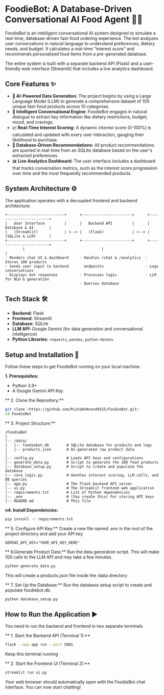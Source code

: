 # FoodieBot: A Database-Driven Conversational AI Food Agent 🍔🤖

FoodieBot is an intelligent conversational AI system designed to simulate a real-time, database-driven fast-food ordering experience. The bot analyzes user conversations in natural language to understand preferences, dietary needs, and budget. It calculates a real-time "interest score" and recommends personalized food items from a pre-generated database.

The entire system is built with a separate backend API (Flask) and a user-friendly web interface (Streamlit) that includes a live analytics dashboard.

## Core Features ✨

* **🤖 AI-Powered Data Generation:** The project begins by using a Large Language Model (LLM) to generate a comprehensive dataset of 100 unique fast-food products across 10 categories.
* **🧠 Intelligent Conversational Engine:** FoodieBot engages in natural dialogue to extract key information like dietary restrictions, budget, mood, and cravings.
* **📈 Real-Time Interest Scoring:** A dynamic interest score (0-100%) is calculated and updated with every user interaction, gauging their likelihood to purchase.
* **💾 Database-Driven Recommendations:** All product recommendations are queried in real-time from an SQLite database based on the user's extracted preferences.
* **📊 Live Analytics Dashboard:** The user interface includes a dashboard that tracks conversation metrics, such as the interest score progression over time and the most frequently recommended products.

## System Architecture ⚙️

The application operates with a decoupled frontend and backend architecture:
```
+--------------------------+      +-----------------------+      +------------------------+
|   User Interface         |      |   Backend API         |      |    Database & AI       |
|   (Streamlit)            | <--> |   (Flask)             | <--> |    (SQLite & LLM)      |
+--------------------------+      +-----------------------+      +------------------------+
        |                                   |                              |
- Renders chat UI & dashboard     - Handles /chat & /analytics  - Stores 100 products
- Sends user input to backend       endpoints                   - Logs conversations
- Displays bot responses          - Processes logic             - LLM for NLU & generation
                                  - Queries database
```

## Tech Stack 🛠️

* **Backend:** Flask
* **Frontend:** Streamlit
* **Database:** SQLite
* **LLM API:** Google Gemini (for data generation and conversational intelligence)
* **Python Libraries:** `requests`, `pandas`, `python-dotenv`

## Setup and Installation 🚀

Follow these steps to get FoodieBot running on your local machine.

**1. Prerequisites:**
* Python 3.9+
* A Google Gemini API Key

** 2. Clone the Repository:**
```bash
git clone <https://github.com/RishabhAnand0325/FoodieBot.git>
cd FoodieBot
```

** 3. Project Structure:**
```
/FoodieBot
|
|-- /data/
|   |-- foodiebot.db        # SQLite database for products and logs
|   |-- products.json       # AI-generated raw product data
|
|-- config.py               # Loads API keys and configurations
|-- generate_data.py        # Script to generate the 100 food products
|-- database_setup.py       # Script to create and populate the database
|-- core_logic.py           # Handles interest scoring, LLM calls, and DB queries
|-- app.py                  # The Flask backend API server
|-- ui.py                   # The Streamlit frontend web application
|-- requirements.txt        # List of Python dependencies
|-- .env                    # (You create this) For storing API keys
|-- README.md               # This file
```

**n4. Install Dependencies:**
```bash
pip install -r requirements.txt
```

** 5. Configure API Key:**
Create a new file named .env in the root of the project directory and add your API key
```
GEMINI_API_KEY="YOUR_API_KEY_HERE"
```

** 6.Generate Product Data:**
Run the data generation script. This will make 100 calls to the LLM API and may take a few minutes.
```bash
python generate_data.py
```
This will create a products.json file inside the /data directory

** 7. Set Up the Database:**
Run the database setup script to create and populate foodiebot.db.
```bash
python database_setup.py
```

## How to Run the Application ▶️

You need to run the backend and frontend in two separate terminals

** 1. Start the Backend API (Terminal 1):**
```bash
flask --app app run --port 5001
```
Keep this terminal running

** 2. Start the Frontend UI (Terminal 2):**
```bash
streamlit run ui.py
```
Your web browser should automatically open with the FoodieBot chat interface. You can now start chatting!
